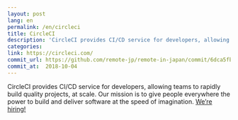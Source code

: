 ```yaml
---
layout: post
lang: en
permalink: /en/circleci
title: CircleCI
description: 'CircleCI provides CI/CD service for developers, allowing teams to rapidly build quality projects, at scale. Our mission is to give people everywhere the power to build and deliver software at the speed of imagination. We’re hiring!'
categories: 
link: https://circleci.com/
commit_url: https://github.com/remote-jp/remote-in-japan/commit/6dca5fb20de72e2bf0e88ed0923fd71fb0afd722
commit_at:  2018-10-04
---
```


<p>CircleCI provides CI/CD service for developers, allowing teams to rapidly build quality projects, at scale. Our mission is to give people everywhere the power to build and deliver software at the speed of imagination. <a href="https://circleci.com/jobs/">We’re hiring!</a></p>
